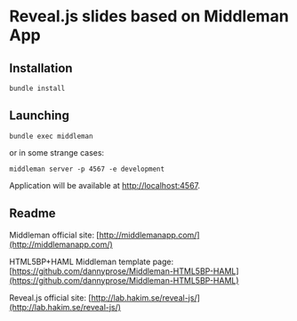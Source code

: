 # Reveal.js slides based on Middleman App


## Installation

```
bundle install
```


## Launching

```
bundle exec middleman
```

or in some strange cases:

```
middleman server -p 4567 -e development
```

Application will be available at [http://localhost:4567](http://localhost:4567).

## Readme

Middleman official site:
[http://middlemanapp.com/](http://middlemanapp.com/)

HTML5BP+HAML Middleman template page:
[https://github.com/dannyprose/Middleman-HTML5BP-HAML](https://github.com/dannyprose/Middleman-HTML5BP-HAML)

Reveal.js official site:
[http://lab.hakim.se/reveal-js/](http://lab.hakim.se/reveal-js/)
